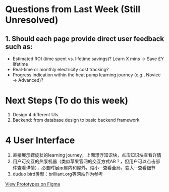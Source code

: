 # Questions from Last Week (Still Unresolved)
## 1. Should each page provide direct user feedback such as:
- Estimated ROI (time spent vs. lifetime savings)?  Learn X mins → Save £Y lifetime
- Real-time or monthly electricity cost tracking?
- Progress indication within the heat pump learning journey (e.g., Novice → Advanced)?

# Next Steps (To do this week)
1. Design 4 different UIs
2. Backend: from database design to basic backend framework

# 4 User Interface
1. 直接展示螺旋状的learning journey，上面漂浮知识块，点击知识块查看详情
2. 用户可交互的热泵机器（类似苹果官网的交互方式AR？，但用户可以点击部件查看详情），必要时展示屋内和屋外，缩小--查看全局，变大--查看细节
3. duduo bird类型：brilliant.org等网站作为参考

[View Prototypes on Figma](https://www.figma.com/design/FYXBRrEyK2Uux0yu9Oj5cN/Heatpump-01?node-id=46-331&t=7TpZ9SOAYtvYOPCr-1)